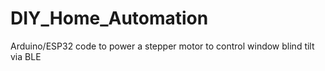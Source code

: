 # DIY_Home_Automation
Arduino/ESP32 code to power a stepper motor to control window blind tilt via BLE
